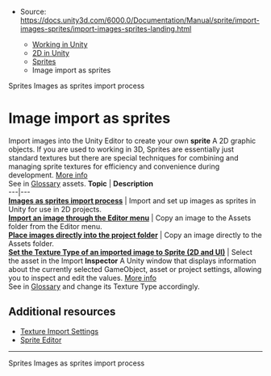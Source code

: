 * Source: https://docs.unity3d.com/6000.0/Documentation/Manual/sprite/import-images-sprites/import-images-sprites-landing.html

  * [Working in Unity](https://docs.unity3d.com/6000.0/Documentation/Manual/working-in-unity.html)
  * [2D in Unity](https://docs.unity3d.com/6000.0/Documentation/Manual/Unity2D.html)
  * [Sprites](https://docs.unity3d.com/6000.0/Documentation/Manual/sprite/sprite-landing.html)
  * Image import as sprites


[](https://docs.unity3d.com/6000.0/Documentation/Manual/sprite/sprite-landing.html)
Sprites
[](https://docs.unity3d.com/6000.0/Documentation/Manual/sprite/import-images-sprites/images-sprites-import-process.html)
Images as sprites import process
# Image import as sprites
Import images into the Unity Editor to create your own **sprite** A 2D graphic objects. If you are used to working in 3D, Sprites are essentially just standard textures but there are special techniques for combining and managing sprite textures for efficiency and convenience during development. [More info](https://docs.unity3d.com/6000.0/Documentation/Manual/sprite/sprite-landing.html)  
See in [Glossary](https://docs.unity3d.com/6000.0/Documentation/Manual/Glossary.html#Sprite) assets.
**Topic** | **Description**  
---|---  
[**Images as sprites import process**](https://docs.unity3d.com/6000.0/Documentation/Manual/sprite/import-images-sprites/images-sprites-import-process.html) | Import and set up images as sprites in Unity for use in 2D projects.  
[**Import an image through the Editor menu**](https://docs.unity3d.com/6000.0/Documentation/Manual/sprite/import-images-sprites/import-image-editor-menu.html) | Copy an image to the Assets folder from the Editor menu.  
[**Place images directly into the project folder**](https://docs.unity3d.com/6000.0/Documentation/Manual/sprite/import-images-sprites/place-images-directly-project-folder.html) | Copy an image directly to the Assets folder.  
[**Set the Texture Type of an imported image to Sprite (2D and UI)**](https://docs.unity3d.com/6000.0/Documentation/Manual/sprite/import-images-sprites/set-texture-type-imported-image-sprite-2d-ui.html) | Select the asset in the Import **Inspector** A Unity window that displays information about the currently selected GameObject, asset or project settings, allowing you to inspect and edit the values. [More info](https://docs.unity3d.com/6000.0/Documentation/Manual/UsingTheInspector.html)  
See in [Glossary](https://docs.unity3d.com/6000.0/Documentation/Manual/Glossary.html#Inspector) and change its Texture Type accordingly.  
## Additional resources
  * [Texture Import Settings](https://docs.unity3d.com/6000.0/Documentation/Manual/class-TextureImporter.html)
  * [Sprite Editor](https://docs.unity3d.com/6000.0/Documentation/Manual/sprite/sprite-editor/sprite-editor-landing.html)


* * *
[](https://docs.unity3d.com/6000.0/Documentation/Manual/sprite/sprite-landing.html)
Sprites
[](https://docs.unity3d.com/6000.0/Documentation/Manual/sprite/import-images-sprites/images-sprites-import-process.html)
Images as sprites import process
